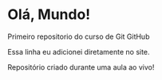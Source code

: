 # Olá, Mundo!
 Primeiro repositorio do curso de Git GitHub

Essa linha eu adicionei diretamente no site.

Repositório criado durante uma aula ao vivo!
